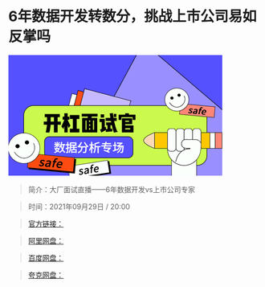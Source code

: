 # 6年数据开发转数分，挑战上市公司易如反掌吗

![img](../../assets/CioPOWFNQ_KASkaXAACpqSRBtGc14.jpeg)

> 简介：大厂面试直播——6年数据开发vs上市公司专家

> 时间：2021年09月29日 / 20:00

> [官方链接：]()

> [阿里网盘：]()

> [百度网盘：]()

> [夸克网盘：]()
